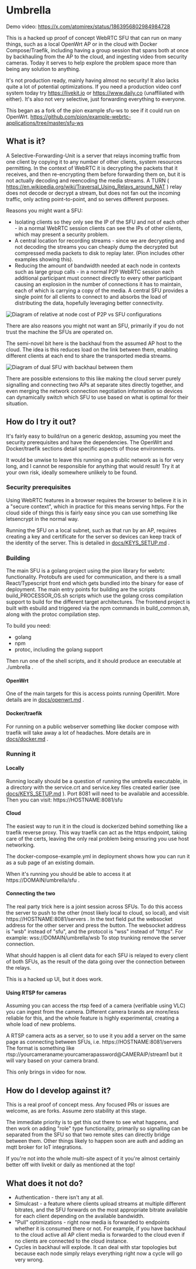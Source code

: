# Umbrella

Demo video: https://x.com/atomirex/status/1863956802984984728

This is a hacked up proof of concept WebRTC SFU that can run on many things, such as a local OpenWrt AP or in the cloud with Docker Compose/Traefik, including having a group session that spans both at once by backhauling from the AP to the cloud, and ingesting video from security cameras. Today it serves to help explore the problem space more than being any solution to anything.

It's not production ready, mainly having almost no security! It also lacks quite a lot of potential optimizations. If you need a production video conf system today try https://livekit.io or https://www.daily.co (unaffiliated with either). It's also not very selective, just forwarding everything to everyone.

This began as a fork of the pion example sfu-ws to see if it could run on OpenWrt. https://github.com/pion/example-webrtc-applications/tree/master/sfu-ws

## What is it?

A Selective-Forwarding-Unit is a server that relays incoming traffic from one client by copying it to any number of other clients, system resources permitting. In the context of WebRTC it is decrypting the packets that it receives, and then re-encrypting them before forwarding them on, but it is not actually decoding and reencoding the media streams. A TURN ( https://en.wikipedia.org/wiki/Traversal_Using_Relays_around_NAT ) relay does not decode or decrypt a stream, but does not fan out the incoming traffic, only acting point-to-point, and so serves different purposes.

Reasons you might want a SFU:
* Isolating clients so they only see the IP of the SFU and not of each other - in a normal WebRTC session clients can see the IPs of other clients, which may present a security problem.
* A central location for recording streams - since we are decrypting and not decoding the streams you can cheaply dump the decrypted but compressed media packets to disk to replay later. (Pion includes other examples showing this).
* Reducing the amount of bandwidth needed at each node in contexts such as large group calls - in a normal P2P WebRTC session each additional participant must connect directly to every other participant causing an explosion in the number of connections it has to maintain, each of which is carrying a copy of the media. A central SFU provides a single point for all clients to connect to and absorbs the load of distributing the data, hopefully leveraging better connectivity.

![Diagram of relative at node cost of P2P vs SFU configurations](docs/sfu-diagram-1.svg?raw=true "The relative cost of P2P vs SFU configurations for edge nodes")

There are also reasons you might not want an SFU, primarily if you do not trust the machine the SFUs are operated on.

The semi-novel bit here is the backhaul from the assumed AP host to the cloud. The idea is this reduces load on the link between them, enabling different clients at each end to share the transported media streams.

![Diagram of dual SFU with backhaul between them](docs/sfu-diagram-2.svg?raw=true "Dual SFUs with backhaul")

There are possible extensions to this like making the cloud server purely signalling and connecting two APs at separate sites directly together, and even merging the network connection negotiation information so devices can dynamically switch which SFU to use based on what is optimal for their situation.

## How do I try it out?
It's fairly easy to build/run on a generic desktop, assuming you meet the security prerequisites and have the dependencies. The OpenWrt and Docker/traefik sections detail specific aspects of those environments.

It would be unwise to leave this running on a public network as is for very long, and I cannot be responsible for anything that would result! Try it at your own risk, ideally somewhere unlikely to be found.

### Security prerequisites
Using WebRTC features in a browser requires the browser to believe it is in a "secure context", which in practice for this means serving https. For the cloud side of things this is fairly easy since you can use something like letsencrypt in the normal way.

Running the SFU on a local subnet, such as that run by an AP, requires creating a key and certificate for the server so devices can keep track of the identity of the server. This is detailed in [docs/KEYS_SETUP.md](docs/KEYS_SETUP.md) . 

### Building
The main SFU is a golang project using the pion library for webrtc functionality. Protobufs are used for communication, and there is a small React/Typescript front end which gets bundled into the binary for ease of deployment. The main entry points for building are the scripts build_PROCESSOR_OS.sh scripts which use the golang cross compilation support to build for the different target architectures. The frontend project is built with esbuild and triggered via the npm commands in build_common.sh, along with the protoc compilation step.

To build you need:
* golang
* npm
* protoc, including the golang support

Then run one of the shell scripts, and it should produce an executable at ./umbrella .

#### OpenWrt
One of the main targets for this is access points running OpenWrt. More details are in [docs/openwrt.md](docs/openwrt.md) .

#### Docker/traefik
For running on a public webserver something like docker compose with traefik will take away a lot of headaches. More details are in [docs/docker.md](docs/docker.md) .

### Running it

#### Locally
Running locally should be a question of running the umbrella executable, in a directory with the service.crt and service.key files created earlier (see [docs/KEYS_SETUP.md](docs/KEYS_SETUP.md) ). Port 8081 will need to be available and accessible. Then you can visit: https://HOSTNAME:8081/sfu

#### Cloud
The easiest way to run it in the cloud is dockerized behind something like a traefik reverse proxy. This way traefik can act as the https endpoint, taking care of the certs, leaving the only real problem being ensuring you use host networking.

The docker-compose-example.yml in deployment shows how you can run it as a sub page of an existing domain.

When it's running you should be able to access it at https://DOMAIN/umbrella/sfu .

#### Connecting the two
The real party trick here is a joint session across SFUs. To do this access the server to push to the other (most likely local to cloud, so local), and visit https://HOSTNAME:8081/servers . In the text field put the websocket address for the other server and press the button. The websocket address is "wsb" instead of "sfu", and the protocol is "wss" instead of "https". For example: wss://DOMAIN/umbrella/wsb To stop trunking remove the server connection.

What should happen is all client data for each SFU is relayed to every client of both SFUs, as the result of the data going over the connection between the relays. 

This is a hacked up UI, but it does work.

#### Using RTSP for cameras
Assuming you can access the rtsp feed of a camera (verifiable using VLC) you can ingest from the camera. Different camera brands are more/less reliable for this, and the whole feature is highly experimental, creating a whole load of new problems.

A RTSP camera acts as a server, so to use it you add a server on the same page as connecting between SFUs, i.e. https://HOSTNAME:8081/servers The format is something like rtsp://yourcameraname:yourcamerapassword@CAMERAIP/stream1 but it will vary based on your camera brand.

This only brings in video for now.

## How do I develop against it?
This is a real proof of concept mess. Any focused PRs or issues are welcome, as are forks. Assume zero stability at this stage.

The immediate priority is to get this out there to see what happens, and then work on adding "role" type functionality, primarily so signalling can be separated from the SFU so that two remote sites can directly bridge between them. Other things likely to happen soon are auth and adding an mqtt broker for IoT integrations.

If you're not into the whole multi-site aspect of it you're almost certainly better off with livekit or daily as mentioned at the top!

## What does it not do?
* Authentication - there isn't any at all. 
* Simulcast - a feature where clients upload streams at multiple different bitrates, and the SFU forwards on the most appropriate bitrate available for each client depending on the available bandwidth.
* "Pull" optimizations - right now media is forwarded to endpoints whether it is consumed there or not. For example, if you have backhaul to the cloud active all AP client media is forwarded to the cloud even if no clients are connected to the cloud instance.
* Cycles in backhaul will explode. It can deal with star topologies but because each node simply relays everything right now a cycle will go very wrong.